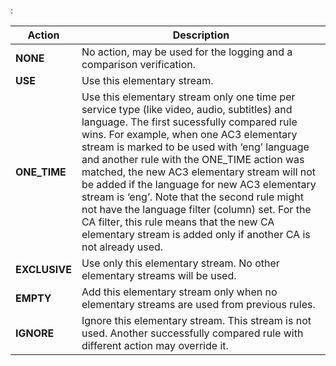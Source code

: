 :

Action              | Description
--------------------|------------
**NONE**            | No action, may be used for the logging and a comparison verification.
**USE**             | Use this elementary stream.
**ONE\_TIME**       | Use this elementary stream only one time per service type (like video,   audio, subtitles) and language. The first sucessfully compared rule wins. For example, when one AC3 elementary stream is marked to be used with ‘eng’ language and another rule with the ONE\_TIME action was   matched, the new AC3 elementary stream will not be added if the language for new AC3 elementary stream is ‘eng’. Note that the second rule might not have the language filter (column) set.   For the CA filter, this rule means that the new CA elementary stream is added only if another CA is not already used. 
**EXCLUSIVE**       | Use only this elementary stream. No other elementary streams will be used.
**EMPTY**           | Add this elementary stream only when no elementary streams are used from previous rules.
**IGNORE**          | Ignore this elementary stream. This stream is not used. Another successfully compared rule with different action may override it.
